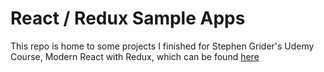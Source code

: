 # React / Redux Sample Apps

This repo is home to some projects I finished for Stephen Grider's Udemy Course, Modern React with Redux, which can be found [here](https://www.udemy.com/react-redux/)
